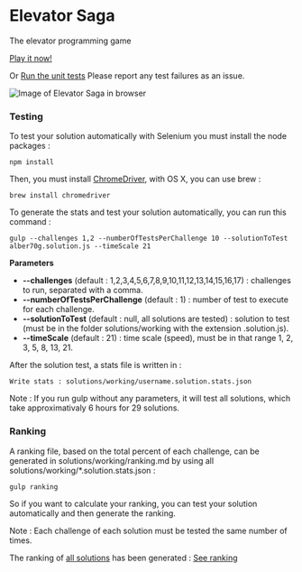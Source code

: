 Elevator Saga
===================
The elevator programming game

[Play it now!](http://play.elevatorsaga.com/)

Or [Run the unit tests](http://play.elevatorsaga.com/test/)
Please report any test failures as an issue.

![Image of Elevator Saga in browser](https://raw.githubusercontent.com/magwo/elevatorsaga/master/images/screenshot.png)

### Testing

To test your solution automatically with Selenium you must install the node packages :
```Shell
npm install
```

Then, you must install [ChromeDriver](https://code.google.com/p/selenium/wiki/ChromeDriver), with OS X, you can use brew : 

```Shell
brew install chromedriver
```

To generate the stats and test your solution automatically, you can run this command : 

```Shell
gulp --challenges 1,2 --numberOfTestsPerChallenge 10 --solutionToTest alber70g.solution.js --timeScale 21
```
**Parameters**

* **--challenges** (default : 1,2,3,4,5,6,7,8,9,10,11,12,13,14,15,16,17) : challenges to run, separated with a comma.
* **--numberOfTestsPerChallenge** (default : 1) : number of test to execute for each challenge.
* **--solutionToTest** (default : null, all solutions are tested) : solution to test (must be in the folder solutions/working with the extension .solution.js).
* **--timeScale** (default : 21) : time scale (speed), must be in that range 1, 2, 3, 5, 8, 13, 21.

After the solution test, a stats file is written in : 

```Shell
Write stats : solutions/working/username.solution.stats.json
```

Note : If you run gulp without any parameters, it will test all solutions, which take approximativaly 6 hours for 29 solutions.

### Ranking
A ranking file, based on the total percent of each challenge, can be generated in solutions/working/ranking.md by using all solutions/working/*.solution.stats.json : 

```Shell
gulp ranking
```

So if you want to calculate your ranking, you can test your solution automatically and then generate the ranking.

Note : Each challenge of each solution must be tested the same number of times.

The ranking of [all solutions](https://github.com/magwo/elevatorsaga/wiki/Solutions) has been generated : [See ranking](https://github.com/magwo/elevatorsaga/blob/master/solutions/working/ranking.md)